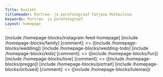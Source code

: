 ```yaml
---
Title: Avaleht
titleHeader: Portree- ja perefotograaf Tatjana Mihhailova
Keywords: Portree- ja perefotograaf
Layout: homepage
---
```

[include /homepage-blocks/instagram-feed-homepage]
[include /homepage-blocks/family]
[comment]: <> ([include /homepage-blocks/wedding])
[include /homepage-blocks/wedding-todo]
[include /homepage-blocks/kids]
[comment]: <> ([include /homepage-blocks/fun])
[include /homepage-blocks/love]
[comment]: <> ([include /homepage-blocks/preggo])
[include /homepage-blocks/portrait]
[include /homepage-blocks/üritused]
[comment]: <> ([include /homepage-blocks/tulemas])